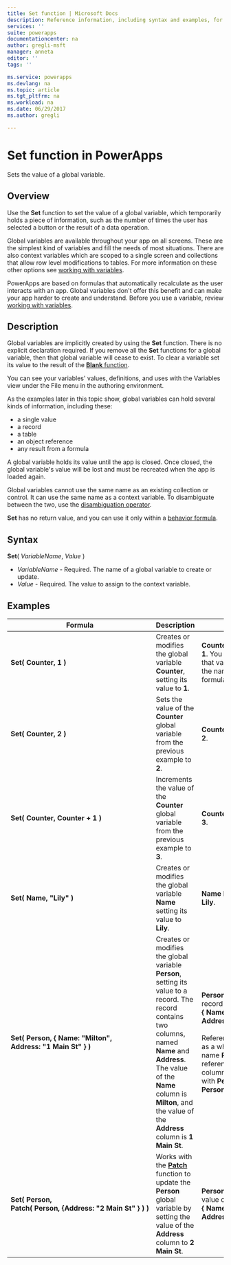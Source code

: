 ```yaml
---
title: Set function | Microsoft Docs
description: Reference information, including syntax and examples, for the Set function in PowerApps
services: ''
suite: powerapps
documentationcenter: na
author: gregli-msft
manager: anneta
editor: ''
tags: ''

ms.service: powerapps
ms.devlang: na
ms.topic: article
ms.tgt_pltfrm: na
ms.workload: na
ms.date: 06/29/2017
ms.author: gregli

---
```

# Set function in PowerApps
Sets the value of a global variable.

## Overview
Use the **Set** function to set the value of a global variable, which temporarily holds a piece of information, such as the number of times the user has selected a button or the result of a data operation.  

Global variables are available throughout your app on all screens.  These are the simplest kind of variables and fill the needs of most situations.  There are also context variables which are scoped to a single screen and collections that allow row level modifications to tables.  For more information on these other options see [working with variables](../working-with-variables.md).

PowerApps are based on formulas that automatically recalculate as the user interacts with an app.  Global variables don't offer this benefit and can make your app harder to create and understand.  Before you use a variable, review [working with variables](../working-with-variables.md).

## Description
Global variables are implicitly created by using the **Set** function.  There is no explicit declaration required.  If you remove all the **Set** functions for a global variable, then that global variable will cease to exist.  To clear a variable set its value to the result of the [**Blank** function](function-isblank-isempty.md).

You can see your variables' values, definitions, and uses with the Variables view under the File menu in the authoring environment.

As the examples later in this topic show, global variables can hold several kinds of information, including these:

* a single value
* a record
* a table
* an object reference
* any result from a formula

A global variable holds its value until the app is closed.  Once closed, the global variable's value will be lost and must be recreated when the app is loaded again.

Global variables cannot use the same name as an existing collection or control.  It can use the same name as a context variable.  To disambiguate between the two, use the [disambiguation operator](operators.md#disambiguation-operator).

**Set** has no return value, and you can use it only within a [behavior formula](../working-with-formulas-in-depth.md#behavior-formulas).

## Syntax
**Set**( *VariableName*, *Value* )

* *VariableName* - Required.  The name of a global variable to create or update.
* *Value* - Required.  The value to assign to the context variable.

## Examples
| Formula | Description | Result |
| --- | --- | --- |
| **Set(&nbsp;Counter,&nbsp;1&nbsp;)** |Creates or modifies the global variable **Counter**, setting its value to **1**. |**Counter** has the value **1**. You can reference that variable by using the name **Counter** in a formula on any screen. |
| **Set(&nbsp;Counter,&nbsp;2&nbsp;)** |Sets the value of the **Counter** global variable from the previous example to **2**. |**Counter** has the value **2**. |
| **Set(&nbsp;Counter,&nbsp;Counter + 1&nbsp;)** |Increments the value of the **Counter** global variable from the previous example to **3**. |**Counter** has the value **3**. |
| **Set(&nbsp;Name,&nbsp;"Lily" )** |Creates or modifies the global variable **Name** setting its value to **Lily**. |**Name** has the value **Lily**. |
| **Set(&nbsp;Person,&nbsp;{&nbsp;Name:&nbsp;"Milton", Address:&nbsp;"1&nbsp;Main&nbsp;St"&nbsp;} )** |Creates or modifies the global variable **Person**, setting its value to a record. The record contains two columns, named **Name** and **Address**. The value of the **Name** column is **Milton**, and the value of the **Address** column is **1 Main St**. |**Person** has the value of record **{&nbsp;Name:&nbsp;"Milton", Address:&nbsp;"1&nbsp;Main&nbsp;St"&nbsp;}**.<br><br>Reference this record as a whole with the name **Person**, or reference an individual column of this record with **Person.Name** or **Person.Address**. |
| **Set(&nbsp;Person, Patch(&nbsp;Person,&nbsp;{Address:&nbsp;"2&nbsp;Main&nbsp;St"&nbsp;}&nbsp;)&nbsp;)** |Works with the **[Patch](function-patch.md)** function to update the **Person** global variable by setting the value of the **Address** column to **2 Main St**. |**Person** now has the value of record **{&nbsp;Name:&nbsp;"Milton", Address:&nbsp;"2&nbsp;Main&nbsp;St"&nbsp;}**. |

